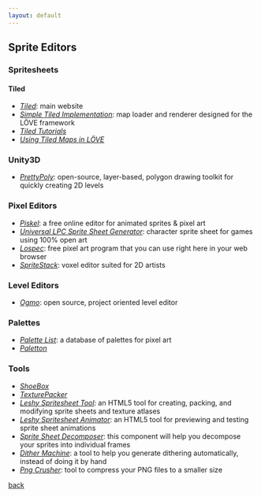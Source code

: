```yaml
---
layout: default
---
```


## Sprite Editors

### Spritesheets

#### Tiled

* _[Tiled](http://www.mapeditor.org/)_: main website
* _[Simple Tiled Implementation](https://github.com/karai17/Simple-Tiled-Implementation)_: map loader and renderer designed for the LÖVE framework
* _[Tiled Tutorials](http://www.gamefromscratch.com/post/2015/10/14/Tiled-Map-Editor-Tutorial-Series.aspx)_
* _[Using Tiled Maps in LÖVE](http://lua.space/gamedev/using-tiled-maps-in-love)_

### Unity3D

* _[PrettyPoly](https://318arcade.itch.io/prettypoly)_: open-source, layer-based, polygon drawing toolkit for quickly creating 2D levels

### Pixel Editors

* _[Piskel](https://www.piskelapp.com/)_: a free online editor for animated sprites & pixel art
* _[Universal LPC Sprite Sheet Generator](http://gaurav.munjal.us/Universal-LPC-Spritesheet-Character-Generator/)_: character sprite sheet for games using 100% open art
* _[Lospec](https://lospec.com/pixel-editor)_: free pixel art program that you can use right here in your web browser
* _[SpriteStack](https://spritestack.io/)_: voxel editor suited for 2D artists

### Level Editors

* _[Ogmo](https://ogmo-editor-3.github.io/)_: open source, project oriented level editor

### Palettes

* _[Palette List](https://lospec.com/palette-list)_: a database of palettes for pixel art
* _[Paletton](http://paletton.com/)_

### Tools

* _[ShoeBox](http://renderhjs.net/shoebox/)_
* _[TexturePacker](https://www.codeandweb.com/texturepacker)_
* _[Leshy Spritesheet Tool](https://www.leshylabs.com/apps/sstool/)_: an HTML5 tool for creating, packing, and modifying sprite sheets and texture atlases
* _[Leshy Spritesheet Animator](https://www.leshylabs.com/apps/spriteSheetAnimator/)_: an HTML5 tool for previewing and testing sprite sheet animations
* _[Sprite Sheet Decomposer](https://jmsliu.com/products/sprite-sheet-decomposer/)_: this component will help you decompose your sprites into individual frames
* _[Dither Machine](https://lunarlabs.itch.io/dither-machine)_: a tool to help you generate dithering automatically, instead of doing it by hand
* _[Png Crusher](https://lospec.com/png-crusher/)_: tool to compress your PNG files to a smaller size

[back](../)